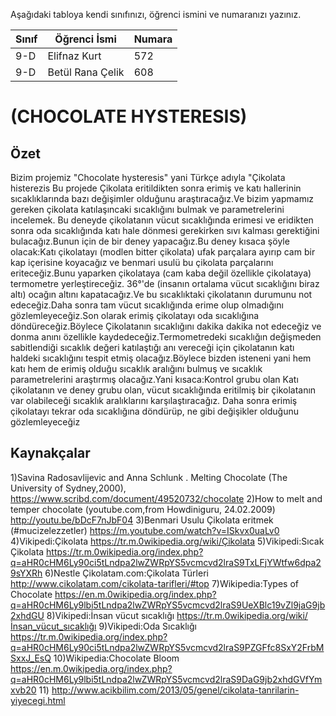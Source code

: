 

Aşağıdaki tabloya kendi sınıfınızı, öğrenci ismini ve numaranızı yazınız. 

Sınıf | Öğrenci İsmi  | Numara
-------|----------------|--------
9-D   | Elifnaz Kurt | 572
9-D  | Betül Rana Çelik | 608

#  (CHOCOLATE HYSTERESIS)
## Özet
Bizim projemiz "Chocolate hysteresis" yani Türkçe adıyla "Çikolata histerezis
Bu projede Çikolata eritildikten sonra erimiş ve katı hallerinin sıcaklıklarında bazı değişimler olduğunu araştıracağız.Ve bizim yapmamız gereken çikolata katılaşıncaki sıcaklığını bulmak ve parametrelerini incelemek. Bu deneyde çikolatanın vücut sıcaklığında erimesi ve eridikten sonra oda sıcaklığında katı hale dönmesi gerekirken sıvı kalması gerektiğini bulacağız.Bunun için de bir deney yapacağız.Bu deney kısaca şöyle olacak:Katı çikolatayı (modlen bitter çikolata) ufak parçalara ayırıp cam bir kap içerisine koyacağız ve benmari usulü bu çikolata parçalarını eriteceğiz.Bunu yaparken çikolataya (cam kaba değil özellikle çikolataya) termometre yerleştireceğiz. 36°'de (insanın ortalama vücut sıcaklığını biraz altı) ocağın altını kapatacağız.Ve bu sıcaklıktaki çikolatanın durumunu not edeceğiz.Daha sonra tam vücut sıcaklığında erime olup olmadığını gözlemleyeceğiz.Son olarak erimiş çikolatayı oda sıcaklığına döndüreceğiz.Böylece Çikolatanın sıcaklığını dakika dakika not edeceğiz ve donma anını özellikle kaydedeceğiz.Termometredeki sıcaklığın değişmeden sabitlendiği sıcaklık değeri katılaştığı anı vereceği için çikolatanın katı haldeki sıcaklığını tespit etmiş olacağız.Böylece bizden isteneni yani hem katı hem de erimiş olduğu sıcaklık aralığını bulmuş ve sıcaklık parametrelerini araştırmış olacağız.Yani kısaca:Kontrol grubu olan Katı çikolatanın ve deney grubu olan, vücut sıcaklığında eritilmiş bir çikolatanın var olabileceği sıcaklık aralıklarını karşılaştıracağız. Daha sonra erimiş çikolatayı tekrar oda sıcaklığına döndürüp, ne gibi değişikler olduğunu gözlemleyeceğiz
## Kaynakçalar  
1)Savina Radosavlijevic and Anna Schlunk . Melting Chocolate (The University of Sydney,2000), https://www.scribd.com/document/49520732/chocolate
2)How to melt and temper chocolate (youtube.com,from Howdiniguru, 24.02.2009)
http://youtu.be/bDcF7nJbF04
3)Benmari Usulu Çikolata eritmek (#mucizelezzetler) https://m.youtube.com/watch?v=ISkvx0uaLv0 
4)Vikipedi:Çikolata https://tr.m.0wikipedia.org/wiki/Çikolata
5)Vikipedi:Sıcak Çikolata https://tr.m.0wikipedia.org/index.php?q=aHR0cHM6Ly90ci5tLndpa2lwZWRpYS5vcmcvd2lraS9TxLFjYWtfw6dpa29sYXRh
6)Nestle Çikolatam.com:Çikolata Türleri http://www.cikolatam.com/cikolata-tarifleri/#top
7)Wikipedia:Types of Chocolate https://en.m.0wikipedia.org/index.php?q=aHR0cHM6Ly9lbi5tLndpa2lwZWRpYS5vcmcvd2lraS9UeXBlc19vZl9jaG9jb2xhdGU
8)Vikipedi:İnsan vücut sıcaklığı https://tr.m.0wikipedia.org/wiki/İnsan_vücut_sıcaklığı
9)Vikipedi:Oda Sıcaklığı https://tr.m.0wikipedia.org/index.php?q=aHR0cHM6Ly90ci5tLndpa2lwZWRpYS5vcmcvd2lraS9PZGFfc8SxY2FrbMSxxJ_EsQ
10)Wikipedia:Chocolate Bloom https://en.m.0wikipedia.org/index.php?q=aHR0cHM6Ly9lbi5tLndpa2lwZWRpYS5vcmcvd2lraS9DaG9jb2xhdGVfYmxvb20 
11) http://www.acikbilim.com/2013/05/genel/cikolata-tanrilarin-yiyecegi.html

